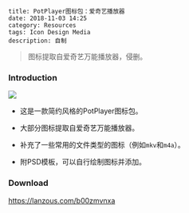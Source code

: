 ```
title: PotPlayer图标包：爱奇艺播放器
date: 2018-11-03 14:25
category: Resources
tags: Icon Design Media
description: 自制
```

> 图标提取自爱奇艺万能播放器，侵删。

### Introduction

<img src="/res/20181103-1425-001.webp" class="no-border">

* 这是一款简约风格的PotPlayer图标包。

* 大部分图标提取自爱奇艺万能播放器。

* 补充了一些常用的文件类型的图标（例如`mkv`和`m4a`）。

* 附PSD模板，可以自行绘制图标并添加。

### Download

<https://lanzous.com/b00zmvnxa>
